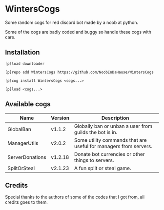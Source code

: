 # WintersCogs

Some random cogs for red discord bot made by a noob at python.

Some of the cogs are badly coded and buggy so handle these cogs with care.

## Installation

```
[p]load downloader

[p]repo add WintersCogs https://github.com/NoobInDaHause/WintersCogs

[p]cog install WintersCogs <cogs...>

[p]load <cogs...>
```

## Available cogs

| Name            |  Version  | Description                                                      |
| --------------- | --------- | ---------------------------------------------------------------- |
| GlobalBan       |  v1.1.2   | Globally ban or unban a user from guilds the bot is in.          |
| ManagerUtils    |  v2.0.2   | Some utility commands that are useful for managers from servers. |
| ServerDonations |  v1.2.18  | Donate bot currencies or other things to servers.                |
| SplitOrSteal    |  v2.1.23  | A fun split or steal game.                                       |

## Credits

Special thanks to the authors of some of the codes that I got from, all credits goes to them.